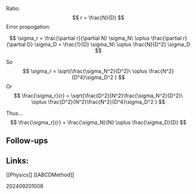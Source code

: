 Ratio:
$$
r = \frac{N}{D}
$$
Error propogation: 

$$
\sigma_r = \frac{\partial r}{\partial N} \sigma_N\ \oplus  \frac{\partial r}{\partial D} \sigma_D = \frac{1}{D} \sigma_N\ \oplus \frac{N}{D^2} \sigma_D
$$


So 
$$
\sigma_r = \sqrt{\frac{\sigma_N^2}{D^2}\ \oplus \frac{N^2}{D^4}\sigma_D^2 }
$$
Or
$$
\frac{\sigma_r}{r} = \sqrt{\frac{D^2}{N^2}\frac{\sigma_N^2}{D^2}\ \oplus \frac{D^2}{N^2}\frac{N^2}{D^4}\sigma_D^2 }
$$

Thus...
$$
\frac{\sigma_r}{r} = \frac{\sigma_N}{N} \oplus \frac{\sigma_D}{D}
$$

## Follow-ups


## Links: 
[[Physics]]
[[ABCDMethod]]



202409201008
